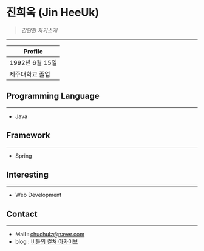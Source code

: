 # 진희욱 (Jin HeeUk)

> _간단한 자기소개_

  ---

| Profile           |
|-------------------|
| 1992년 6월 15일   |
| 제주대학교 졸업   |

## Programming Language

------------------------

- Java

## Framework

---

- Spring

## Interesting

---

- Web Development

## Contact

---

- Mail : chuchulz@naver.com
- blog : [비들의 컬쳐 아카이브](https://blog.naver.com/chuchulz)


